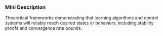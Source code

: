### Mini Description

Theoretical frameworks demonstrating that learning algorithms and control systems will reliably reach desired states or behaviors, including stability proofs and convergence rate bounds.
